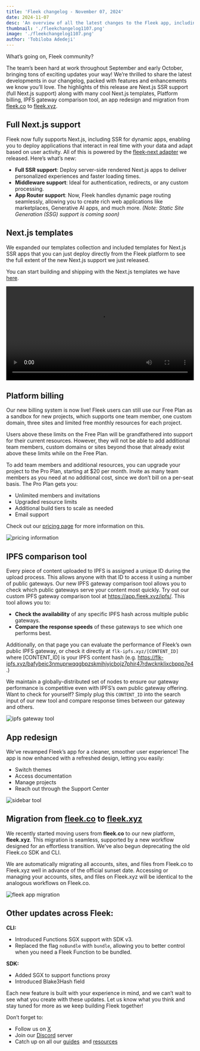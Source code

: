 ```yaml
---
title: 'Fleek changelog - November 07, 2024'
date: 2024-11-07
desc: 'An overview of all the latest changes to the Fleek app, including Next.js SSR support, billing support, migration from fleek.co to fleek.xyz and more'
thumbnail: './fleekchangelog1107.png'
image: './fleekchangelog1107.png'
author: 'Tobiloba Adedeji'
---
```


What’s going on, Fleek community?

The team’s been hard at work throughout September and early October, bringing tons of exciting updates your way! We’re thrilled to share the latest developments in our changelog, packed with features and enhancements we know you’ll love. The highlights of this release are Next.js SSR support (full Next.js support) along with many cool Next.js templates, Platform billing, IPFS gateway comparison tool, an app redesign and migration from [fleek.co](https://fleek.co/) to [fleek.xyz](https://fleek.xyz/).

## Full Next.js support

Fleek now fully supports Next.js, including SSR for dynamic apps, enabling you to deploy applications that interact in real time with your data and adapt based on user activity. All of this is powered by the [fleek-next adapter](https://fleek.xyz/docs/cli/fleek-next-adapter/) we released. Here’s what’s new:

- **Full SSR support**: Deploy server-side rendered Next.js apps to deliver personalized experiences and faster loading times.
- **Middleware support**: Ideal for authentication, redirects, or any custom processing.
- **App Router support**: Now, Fleek handles dynamic page routing seamlessly, allowing you to create rich web applications like marketplaces, Generative AI apps, and much more. _(Note: Static Site Generation (SSG) support is coming soon)_

## Next.js templates

We expanded our templates collection and included templates for Next.js SSR apps that you can just deploy directly from the Fleek platform to see the full extent of the new Next.js support we just released.

You can start building and shipping with the Next.js templates we have [here](https://app.fleek.xyz/).

<video width="100%" height="auto" autoplay loop controls>
  <source src="./nextjs-templates.mp4" type="video/mp4" />
  Your browser does not support the video tag
</video>

## Platform billing

Our new billing system is now live! Fleek users can still use our Free Plan as a sandbox for new projects, which supports one team member, one custom domain, three sites and limited free monthly resources for each project.

Users above these limits on the Free Plan will be grandfathered into support for their current resources. However, they will not be able to add additional team members, custom domains or sites beyond those that already exist above these limits while on the Free Plan.

To add team members and additional resources, you can upgrade your project to the Pro Plan, starting at $20 per month. Invite as many team members as you need at no additional cost, since we don’t bill on a per-seat basis. The Pro Plan gets you:

- Unlimited members and invitations
- Upgraded resource limits
- Additional build tiers to scale as needed
- Email support

Check out our [pricing page](https://fleek.xyz/pricing/) for more information on this.

![pricing information](./billing.png)

## IPFS comparison tool

Every piece of content uploaded to IPFS is assigned a unique ID during the upload process. This allows anyone with that ID to access it using a number of public gateways. Our new IPFS gateway comparison tool allows you to check which public gateways serve your content most quickly. Try out our custom IPFS gateway comparison tool at https://app.fleek.xyz/ipfs/. This tool allows you to:

- **Check the availability** of any specific IPFS hash across multiple public gateways.
- **Compare the response speeds** of these gateways to see which one performs best.

Additionally, on that page you can evaluate the performance of Fleek’s own public IPFS gateway, or check it directly at `flk-ipfs.xyz/[CONTENT_ID]` where [CONTENT_ID] is your IPFS content hash (e.g. https://flk-ipfs.xyz/bafybeic3nmuprwqqgbpzskmihjyjcbojz7phir47rdwcknklixcbppp7e4.)

We maintain a globally-distributed set of nodes to ensure our gateway performance is competitive even with IPFS’s own public gateway offering. Want to check for yourself? Simply plug this `CONTENT_ID` into the search input of our new tool and compare response times between our gateway and others.

![ipfs gateway tool](./ipfs-gateway-tool.png)

## App redesign

We’ve revamped Fleek’s app for a cleaner, smoother user experience! The app is now enhanced with a refreshed design, letting you easily:

- Switch themes
- Access documentation
- Manage projects
- Reach out through the Support Center

![sidebar tool](./app-redesign.png)

## Migration from [fleek.co](https://fleek.co/) to [fleek.xyz](https://fleek.xyz/)

We recently started moving users from **fleek.co** to our new platform, **fleek.xyz**. This migration is seamless, supported by a new workflow designed for an effortless transition. We’ve also begun deprecating the old Fleek.co SDK and CLI.

We are automatically migrating all accounts, sites, and files from Fleek.co to Fleek.xyz well in advance of the official sunset date. Accessing or managing your accounts, sites, and files on Fleek.xyz will be identical to the analogous workflows on Fleek.co.

![fleek app migration](./fleek-migration.jpg)

## **Other updates across Fleek:**

**CLI:**

- Introduced Functions SGX support with SDK v3.
- Replaced the flag `noBundle` with `bundle`, allowing you to better control when you need a Fleek Function to be bundled.

**SDK:**

- Added SGX to support functions proxy
- Introduced Blake3Hash field

Each new feature is built with your experience in mind, and we can’t wait to see what you create with these updates. Let us know what you think and stay tuned for more as we keep building Fleek together!

Don’t forget to:

- Follow us on [X](https://x.com/fleek)
- Join our [Discord](https://discord.gg/fleek) server
- Catch up on all our [guides](https://fleek.xyz/guides/)  and [resources](https://fleek.xyz/docs/)
